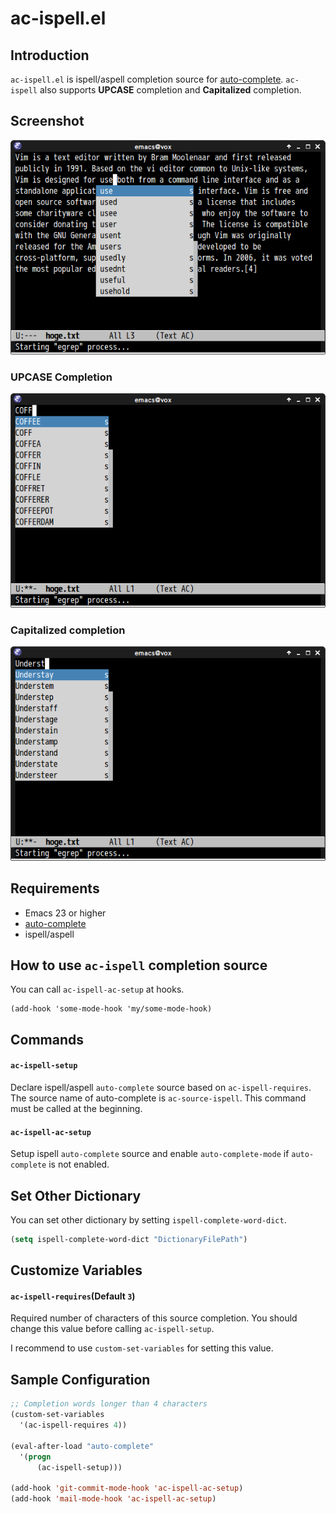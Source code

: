 # ac-ispell.el

## Introduction

`ac-ispell.el` is ispell/aspell completion source for [auto-complete](https://github.com/auto-complete/auto-complete).
`ac-ispell` also supports **UPCASE** completion and **Capitalized** completion.


## Screenshot

![ac-ispell](image/ac-ispell.png)

### UPCASE Completion

![ac-ispell-upcase](image/ac-ispell-upcase.png)

### Capitalized completion

![ac-ispell-capitalcase](image/ac-ispell-capitalcase.png)


## Requirements

- Emacs 23 or higher
- [auto-complete](https://github.com/auto-complete/auto-complete)
- ispell/aspell


## How to use `ac-ispell` completion source

You can call `ac-ispell-ac-setup` at hooks.

```common-lisp
(add-hook 'some-mode-hook 'my/some-mode-hook)
```


## Commands

#### `ac-ispell-setup`

Declare ispell/aspell `auto-complete` source based on `ac-ispell-requires`.
The source name of auto-complete is `ac-source-ispell`.
This command must be called at the beginning.


#### `ac-ispell-ac-setup`

Setup ispell `auto-complete` source and enable `auto-complete-mode` if
`auto-complete` is not enabled.


## Set Other Dictionary

You can set other dictionary by setting `ispell-complete-word-dict`.

```lisp
(setq ispell-complete-word-dict "DictionaryFilePath")
```


## Customize Variables

#### `ac-ispell-requires`(Default `3`)

Required number of characters of this source completion.
You should change this value before calling `ac-ispell-setup`.

I recommend to use `custom-set-variables` for setting this value.


## Sample Configuration

```lisp
;; Completion words longer than 4 characters
(custom-set-variables
  '(ac-ispell-requires 4))

(eval-after-load "auto-complete"
  '(progn
      (ac-ispell-setup)))

(add-hook 'git-commit-mode-hook 'ac-ispell-ac-setup)
(add-hook 'mail-mode-hook 'ac-ispell-ac-setup)
```
